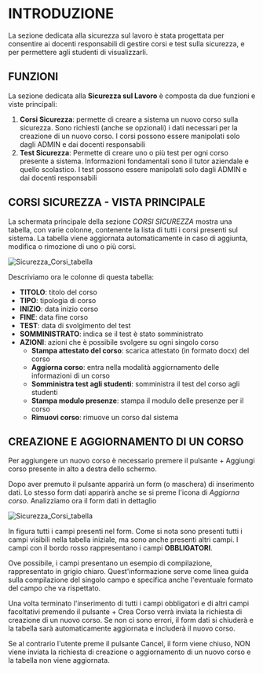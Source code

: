 <style>
    @import url(/css/doc-style.css);
</style>

# INTRODUZIONE

La sezione dedicata alla sicurezza sul lavoro è stata progettata per consentire ai docenti responsabili di gestire corsi e test sulla sicurezza, e per permettere agli studenti di visualizzarli.

## FUNZIONI

La sezione dedicata alla **Sicurezza sul Lavoro** è composta da due funzioni e viste principali:

1. **Corsi Sicurezza**: permette di creare a sistema un nuovo corso sulla sicurezza. Sono richiesti (anche se opzionali) i dati necessari per la creazione di un nuovo corso. I corsi possono essere manipolati solo dagli ADMIN e dai docenti responsabili
2. **Test Sicurezza**: Permette di creare uno o più test per ogni corso presente a sistema. Informazioni fondamentali sono il tutor aziendale e quello scolastico. I test possono essere manipolati solo dagli ADMIN e dai docenti responsabili

## CORSI SICUREZZA - VISTA PRINCIPALE

La schermata principale della sezione *CORSI SICUREZZA* mostra una tabella, con varie colonne, contenente la lista di tutti i corsi presenti sul sistema.
La tabella viene aggiornata automaticamente in caso di aggiunta, modifica o rimozione di uno o più corsi.

![Sicurezza_Corsi_tabella](/img/documentazione/sicurezza_lavoro/sicurezzaLavoro_corsi_01.png#img-doc)

Descriviamo ora le colonne di questa tabella:
- **TITOLO**: titolo del corso
- **TIPO**: tipologia di corso
- **INIZIO**: data inizio corso
- **FINE**: data fine corso
- **TEST**: data di svolgimento del test
- **SOMMINISTRATO**: indica se il test è stato somministrato
- **AZIONI**: azioni che è possibile svolgere su ogni singolo corso
  - **Stampa attestato del corso**: scarica attestato (in formato docx) del corso
  - **Aggiorna corso**: entra nella  modalità aggiornamento delle informazioni di un corso
  - **Somministra test agli studenti**: somministra il test del corso agli studenti
  - **Stampa modulo presenze**: stampa il modulo delle presenze per il corso
  - **Rimuovi corso**: rimuove un corso dal sistema

## CREAZIONE E AGGIORNAMENTO DI UN CORSO

Per aggiungere un nuovo corso è necessario premere il pulsante <span class="button blue">+ Aggiungi corso</span> presente in alto a destra dello schermo. 

Dopo aver premuto il pulsante apparirà un form (o maschera) di inserimento dati. Lo stesso form dati apparirà anche se si preme l'icona di *Aggiorna corso*.
Analizziamo ora il form dati in dettaglio

![Sicurezza_Corsi_tabella](/img/documentazione/sicurezza_lavoro/sicurezzaLavoro_corsi_02.png#img-doc)

In figura tutti i campi presenti nel form. Come si nota sono presenti tutti i campi visibili nella tabella iniziale, ma sono anche presenti altri campi. I campi con il <span class="bold-red">bordo rosso</span> rappresentano i campi **OBBLIGATORI**.

Ove possibile, i campi presentano un esempio di compilazione, rappresentato in grigio chiaro. Quest'informazione serve come linea guida sulla compilazione del singolo campo e specifica anche l'eventuale formato del campo che va rispettato.

Una volta terminato l'inserimento di tutti i campi obbligatori e di altri campi facoltativi premendo il pulsante <span class="button green">+ Crea Corso</span> verrà inviata la richiesta di creazione di un nuovo corso.
Se non ci sono errori, il form dati si chiuderà e la tabella sarà automaticamente aggiornata e includerà il nuovo corso.

Se al contrario l'utente preme il pulsante <span class="button red">Cancel</span>, il form viene chiuso, NON viene inviata la richiesta di creazione o aggiornamento di un nuovo corso e la tabella non viene aggiornata.

